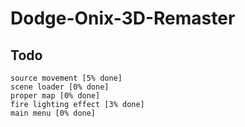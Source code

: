# Dodge-Onix-3D-Remaster
## Todo
```
source movement [5% done]
scene loader [0% done]
proper map [0% done]
fire lighting effect [3% done]
main menu [0% done]
```

